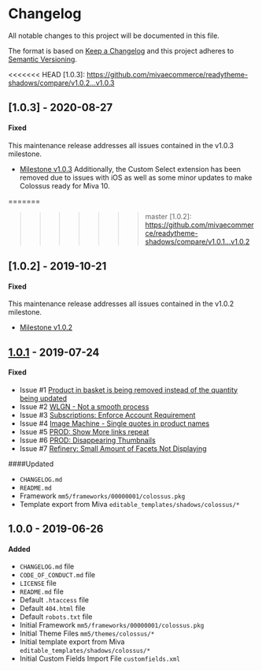 # Changelog
All notable changes to this project will be documented in this file.

The format is based on [Keep a Changelog](http://keepachangelog.com/en/1.0.0/)
and this project adheres to [Semantic Versioning](http://semver.org/spec/v2.0.0.html).


<<<<<<< HEAD
[1.0.3]: https://github.com/mivaecommerce/readytheme-shadows/compare/v1.0.2...v1.0.3
## [1.0.3] - 2020-08-27

#### Fixed
This maintenance release addresses all issues contained in the v1.0.3 milestone.
- [Milestone v1.0.3](https://github.com/mivaecommerce/readytheme-shadows/milestone/3?closed=1)
Additionally, the Custom Select extension has been removed due to issues with iOS as well as some minor updates to make Colossus ready for Miva 10.


=======
>>>>>>> master
[1.0.2]: https://github.com/mivaecommerce/readytheme-shadows/compare/v1.0.1...v1.0.2
## [1.0.2] - 2019-10-21

#### Fixed
This maintenance release addresses all issues contained in the v1.0.2 milestone.
- [Milestone v1.0.2](https://github.com/mivaecommerce/readytheme-shadows/milestone/2?closed=1)

[1.0.1]: https://github.com/mivaecommerce/readytheme-colossus/compare/v1.0.0...v1.0.1
## [1.0.1] - 2019-07-24
#### Fixed
- Issue #1 [Product in basket is being removed instead of the quantity being updated](https://github.com/mivaecommerce/readytheme-colossus/issues/1)
- Issue #2 [WLGN - Not a smooth process](https://github.com/mivaecommerce/readytheme-colossus/issues/2)
- Issue #3 [Subscriptions: Enforce Account Requirement](https://github.com/mivaecommerce/readytheme-colossus/issues/3)
- Issue #4 [Image Machine - Single quotes in product names](https://github.com/mivaecommerce/readytheme-colossus/issues/4)
- Issue #5 [PROD: Show More links repeat](https://github.com/mivaecommerce/readytheme-colossus/issues/5)
- Issue #6 [PROD: Disappearing Thumbnails](https://github.com/mivaecommerce/readytheme-colossus/issues/6)
- Issue #7 [Refinery: Small Amount of Facets Not Displaying](https://github.com/mivaecommerce/readytheme-colossus/issues/7)

####Updated
- `CHANGELOG.md`
- `README.md`
- Framework `mm5/frameworks/00000001/colossus.pkg`
- Template export from Miva `editable_templates/shadows/colossus/*`



## 1.0.0 - 2019-06-26
#### Added
- `CHANGELOG.md` file
- `CODE_OF_CONDUCT.md` file
- `LICENSE` file
- `README.md` file
- Default `.htaccess` file
- Default `404.html` file
- Default `robots.txt` file
- Initial Framework `mm5/frameworks/00000001/colossus.pkg`
- Initial Theme Files `mm5/themes/colossus/*`
- Initial template export from Miva `editable_templates/shadows/colossus/*`
- Initial Custom Fields Import File `customfields.xml`

